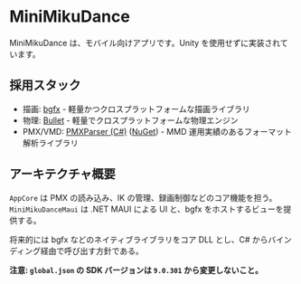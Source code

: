 # MiniMikuDance

MiniMikuDance は、モバイル向けアプリです。Unity を使用せずに実装されています。

## 採用スタック

- 描画: [bgfx](https://github.com/bkaradzic/bgfx) - 軽量かつクロスプラットフォームな描画ライブラリ
- 物理: [Bullet](https://github.com/bulletphysics/bullet3) - 軽量でクロスプラットフォームな物理エンジン
- PMX/VMD: [PMXParser (C#)](https://github.com/ikorin24/PMXParser) ([NuGet](https://www.nuget.org/packages/PMXParser)) - MMD 運用実績のあるフォーマット解析ライブラリ

## アーキテクチャ概要

`AppCore` は PMX の読み込み、IK の管理、録画制御などのコア機能を担う。`MiniMikuDanceMaui` は .NET MAUI による UI と、bgfx をホストするビューを提供する。

将来的には bgfx などのネイティブライブラリをコア DLL とし、C# からバインディング経由で呼び出す方針である。

**注意: `global.json` の SDK バージョンは `9.0.301` から変更しないこと。**

